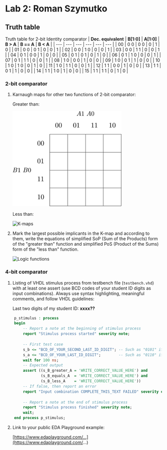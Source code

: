 # Lab 2: Roman Szymutko
## Truth table
Truth table for 2-bit Identity comparator 
   | **Dec. equivalent** | **B[1:0]** | **A[1:0]** | **B > A** | **B == A** | **B < A** |
   | --- | --- | --- | --- | --- | --- |
   | 00 | 0 0 | 0 0 | 0 | 1 | 0 |
   | 01 | 0 0 | 0 1 | 0 | 0 | 1 |
   | 02 | 0 0 | 1 0 | 0 | 0 | 1 |
   | 03 | 0 0 | 1 1 | 0 | 0 | 1 |
   | 04 | 0 1 | 0 0 | 1 | 0 | 0 |
   | 05 | 0 1 | 0 1 | 0 | 1 | 0 |
   | 06 | 0 1 | 1 0 | 0 | 0 | 1 |
   | 07 | 0 1 | 1 1 | 0 | 0 | 1 |
   | 08 | 1 0 | 0 0 | 1 | 0 | 0 |
   | 09 | 1 0 | 0 1 | 1 | 0 | 0 |
   | 10 | 1 0 | 1 0 | 0 | 1 | 0 |
   | 11 | 1 0 | 1 1 | 0 | 0 | 1 |
   | 12 | 1 1 | 0 0 | 1 | 0 | 0 |
   | 13 | 1 1 | 0 1 | 1 | 0 | 0 |
   | 14 | 1 1 | 1 0 | 1 | 0 | 0 |
   | 15 | 1 1 | 1 1 | 0 | 1 | 0 |

### 2-bit comparator

1. Karnaugh maps for other two functions of 2-bit comparator:

   Greater than:

   ![K-maps](img/kmap_greater.png)

   Less than:

   ![K-maps](images/kmap_lesser.png)

2. Mark the largest possible implicants in the K-map and according to them, write the equations of simplified SoP (Sum of the Products) form of the "greater than" function and simplified PoS (Product of the Sums) form of the "less than" function.

   ![Logic functions](images/comparator_min.png)

### 4-bit comparator

1. Listing of VHDL stimulus process from testbench file (`testbench.vhd`) with at least one assert (use BCD codes of your student ID digits as input combinations). Always use syntax highlighting, meaningful comments, and follow VHDL guidelines:

   Last two digits of my student ID: **xxxx??**

```vhdl
    p_stimulus : process
    begin
        -- Report a note at the beginning of stimulus process
        report "Stimulus process started" severity note;

        -- First test case
        s_b <= "BCD_OF_YOUR_SECOND_LAST_ID_DIGIT"; -- Such as "0101" if ID = xxxx56
        s_a <= "BCD_OF_YOUR_LAST_ID_DIGIT";        -- Such as "0110" if ID = xxxx56
        wait for 100 ns;
        -- Expected output
        assert ((s_B_greater_A = 'WRITE_CORRECT_VALUE_HERE') and
                (s_B_equals_A  = 'WRITE_CORRECT_VALUE_HERE') and
                (s_B_less_A    = 'WRITE_CORRECT_VALUE_HERE'))
        -- If false, then report an error
        report "Input combination COMPLETE_THIS_TEXT FAILED" severity error;

        -- Report a note at the end of stimulus process
        report "Stimulus process finished" severity note;
        wait;
    end process p_stimulus;
```

2. Link to your public EDA Playground example:

   [https://www.edaplayground.com/...](https://www.edaplayground.com/...)
